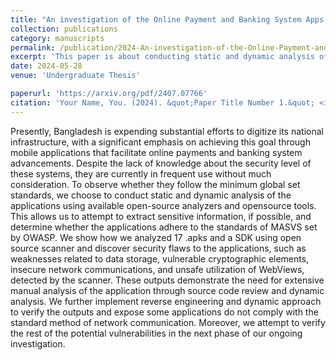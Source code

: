 ```yaml
---
title: "An investigation of the Online Payment and Banking System Apps in Bangladesh"
collection: publications
category: manuscripts
permalink: /publication/2024-An-investigation-of-the-Online-Payment-and-Banking-System-Apps-in-Bangladesh
excerpt: 'This paper is about conducting static and dynamic analysis of the android applications using available open-source analyzers and opensource tools.'
date: 2024-05-28
venue: 'Undergraduate Thesis'

paperurl: 'https://arxiv.org/pdf/2407.07766'
citation: 'Your Name, You. (2024). &quot;Paper Title Number 1.&quot; <i>Journal 1</i>. 1(1).'
---
```


Presently, Bangladesh is expending substantial efforts to digitize its national infrastructure,
with a significant emphasis on achieving this goal
through mobile applications that facilitate online
payments and banking system advancements. Despite
the lack of knowledge about the security level of
these systems, they are currently in frequent use
without much consideration. To observe whether they
follow the minimum global set standards, we choose
to conduct static and dynamic analysis of the applications using available open-source analyzers and opensource tools. This allows us to attempt to extract sensitive information, if possible, and determine whether
the applications adhere to the standards of MASVS
set by OWASP. We show how we analyzed 17 .apks
and a SDK using open source scanner and discover
security flaws to the applications, such as weaknesses
related to data storage, vulnerable cryptographic elements, insecure network communications, and unsafe
utilization of WebViews, detected by the scanner.
These outputs demonstrate the need for extensive
manual analysis of the application through source
code review and dynamic analysis. We further implement reverse engineering and dynamic approach
to verify the outputs and expose some applications
do not comply with the standard method of network
communication. Moreover, we attempt to verify the
rest of the potential vulnerabilities in the next phase
of our ongoing investigation.
